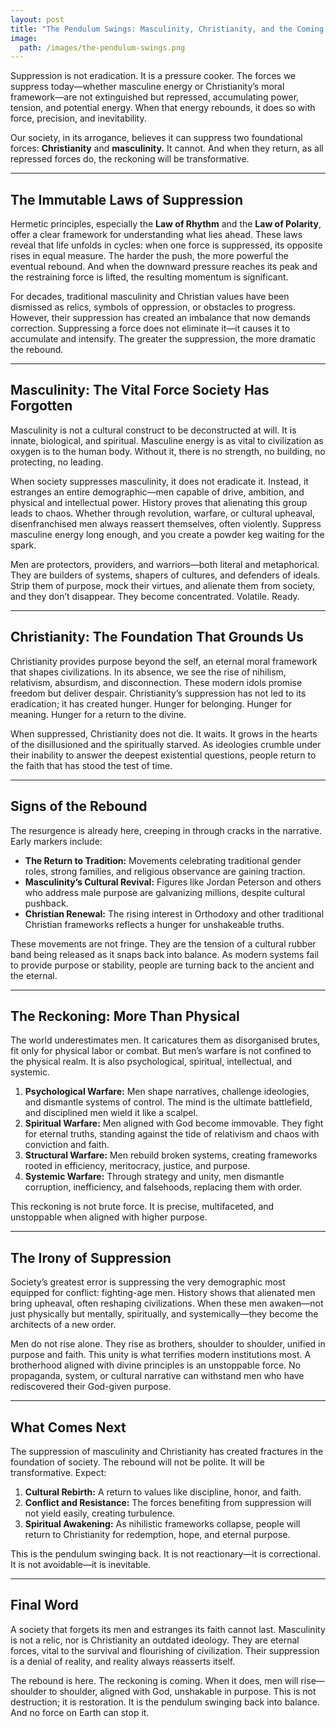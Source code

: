 ```yaml
---
layout: post
title: "The Pendulum Swings: Masculinity, Christianity, and the Coming Reckoning"
image:
  path: /images/the-pendulum-swings.png
---
```


Suppression is not eradication. It is a pressure cooker. The forces we suppress today—whether masculine energy or Christianity’s moral framework—are not extinguished but repressed, accumulating power, tension, and potential energy. When that energy rebounds, it does so with force, precision, and inevitability.

Our society, in its arrogance, believes it can suppress two foundational forces: **Christianity** and **masculinity.** It cannot. And when they return, as all repressed forces do, the reckoning will be transformative.

---

## The Immutable Laws of Suppression

Hermetic principles, especially the **Law of Rhythm** and the **Law of Polarity**, offer a clear framework for understanding what lies ahead. These laws reveal that life unfolds in cycles: when one force is suppressed, its opposite rises in equal measure. The harder the push, the more powerful the eventual rebound. And when the downward pressure reaches its peak and the restraining force is lifted, the resulting momentum is significant.

For decades, traditional masculinity and Christian values have been dismissed as relics, symbols of oppression, or obstacles to progress. However, their suppression has created an imbalance that now demands correction. Suppressing a force does not eliminate it—it causes it to accumulate and intensify. The greater the suppression, the more dramatic the rebound.

---

## Masculinity: The Vital Force Society Has Forgotten

Masculinity is not a cultural construct to be deconstructed at will. It is innate, biological, and spiritual. Masculine energy is as vital to civilization as oxygen is to the human body. Without it, there is no strength, no building, no protecting, no leading.

When society suppresses masculinity, it does not eradicate it. Instead, it estranges an entire demographic—men capable of drive, ambition, and physical and intellectual power. History proves that alienating this group leads to chaos. Whether through revolution, warfare, or cultural upheaval, disenfranchised men always reassert themselves, often violently. Suppress masculine energy long enough, and you create a powder keg waiting for the spark.

Men are protectors, providers, and warriors—both literal and metaphorical. They are builders of systems, shapers of cultures, and defenders of ideals. Strip them of purpose, mock their virtues, and alienate them from society, and they don’t disappear. They become concentrated. Volatile. Ready.

---

## Christianity: The Foundation That Grounds Us

Christianity provides purpose beyond the self, an eternal moral framework that shapes civilizations. In its absence, we see the rise of nihilism, relativism, absurdism, and disconnection. These modern idols promise freedom but deliver despair. Christianity’s suppression has not led to its eradication; it has created hunger. Hunger for belonging. Hunger for meaning. Hunger for a return to the divine.

When suppressed, Christianity does not die. It waits. It grows in the hearts of the disillusioned and the spiritually starved. As ideologies crumble under their inability to answer the deepest existential questions, people return to the faith that has stood the test of time.

---

## Signs of the Rebound

The resurgence is already here, creeping in through cracks in the narrative. Early markers include:

- **The Return to Tradition:** Movements celebrating traditional gender roles, strong families, and religious observance are gaining traction.
- **Masculinity’s Cultural Revival:** Figures like Jordan Peterson and others who address male purpose are galvanizing millions, despite cultural pushback.
- **Christian Renewal:** The rising interest in Orthodoxy and other traditional Christian frameworks reflects a hunger for unshakeable truths.

These movements are not fringe. They are the tension of a cultural rubber band being released as it snaps back into balance. As modern systems fail to provide purpose or stability, people are turning back to the ancient and the eternal.

---

## The Reckoning: More Than Physical

The world underestimates men. It caricatures them as disorganised brutes, fit only for physical labor or combat. But men’s warfare is not confined to the physical realm. It is also psychological, spiritual, intellectual, and systemic.

1. **Psychological Warfare:** Men shape narratives, challenge ideologies, and dismantle systems of control. The mind is the ultimate battlefield, and disciplined men wield it like a scalpel.
2. **Spiritual Warfare:** Men aligned with God become immovable. They fight for eternal truths, standing against the tide of relativism and chaos with conviction and faith.
3. **Structural Warfare:** Men rebuild broken systems, creating frameworks rooted in efficiency, meritocracy, justice, and purpose.
4. **Systemic Warfare:** Through strategy and unity, men dismantle corruption, inefficiency, and falsehoods, replacing them with order.

This reckoning is not brute force. It is precise, multifaceted, and unstoppable when aligned with higher purpose.

---

## The Irony of Suppression

Society’s greatest error is suppressing the very demographic most equipped for conflict: fighting-age men. History shows that alienated men bring upheaval, often reshaping civilizations. When these men awaken—not just physically but mentally, spiritually, and systemically—they become the architects of a new order.

Men do not rise alone. They rise as brothers, shoulder to shoulder, unified in purpose and faith. This unity is what terrifies modern institutions most. A brotherhood aligned with divine principles is an unstoppable force. No propaganda, system, or cultural narrative can withstand men who have rediscovered their God-given purpose.

---

## What Comes Next

The suppression of masculinity and Christianity has created fractures in the foundation of society. The rebound will not be polite. It will be transformative. Expect:

1. **Cultural Rebirth:** A return to values like discipline, honor, and faith.
2. **Conflict and Resistance:** The forces benefiting from suppression will not yield easily, creating turbulence.
3. **Spiritual Awakening:** As nihilistic frameworks collapse, people will return to Christianity for redemption, hope, and eternal purpose.

This is the pendulum swinging back. It is not reactionary—it is correctional. It is not avoidable—it is inevitable.

---

## Final Word

A society that forgets its men and estranges its faith cannot last. Masculinity is not a relic, nor is Christianity an outdated ideology. They are eternal forces, vital to the survival and flourishing of civilization. Their suppression is a denial of reality, and reality always reasserts itself.

The rebound is here. The reckoning is coming. When it does, men will rise—shoulder to shoulder, aligned with God, unshakable in purpose. This is not destruction; it is restoration. It is the pendulum swinging back into balance. And no force on Earth can stop it.
